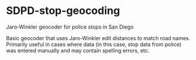 # SDPD-stop-geocoding
Jaro-Winkler geocoder for police stops in San Diego

Basic geocoder that uses Jaro-Winkler edit distances to match road names. Primarily useful in cases where data (in this case, stop data from police) was entered manually and may contain spelling errors, etc.
